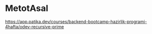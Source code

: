 # MetotAsal
https://app.patika.dev/courses/backend-bootcamp-hazirlik-programi-4hafta/odev-recursive-prime
